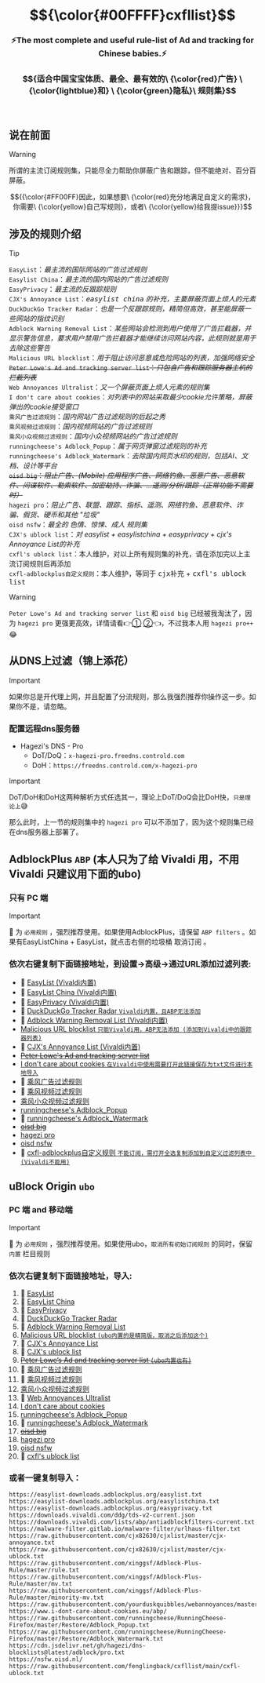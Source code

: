 # $${\color{#00FFFF}cxfllist}$$

<h3 align="center">⚡️The most complete and useful rule-list of Ad and tracking for Chinese babies.⚡️</h3>

### $${适合中国宝宝体质、最全、最有效的\ {\color{red}广告} \ {\color{lightblue}和} \ {\color{green}隐私}\ 规则集}$$

<br>




## 说在前面
> [!WARNING]  
> 所谓的主流订阅规则集，只能尽全力帮助你屏蔽广告和跟踪，但不能绝对、百分百屏蔽。

$${{\color{#FF00FF}因此，如果想要\ {\color{red}充分地满足自定义的需求}，你需要\ {\color{yellow}自己写规则}，或者\ {\color{yellow}给我提issue}}}$$





## 涉及的规则介绍
> [!TIP]  
> `EasyList`：<i>最主流的国际网站的广告过滤规则</i>  
> `Easylist China`：<i>最主流的国内网站的广告过滤规则</i>  
> `EasyPrivacy`：<i>最主流的反跟踪规则</i>  
> `CJX's Annoyance List`：<i><kbd>easylist china</kbd> 的补充，主要屏蔽页面上烦人的元素</i>  
> `DuckDuckGo Tracker Radar`：<i>也是一个反跟踪规则，精简但高效，甚至能屏蔽一些网站的指纹识别</i>  
> `Adblock Warning Removal List`：<i>某些网站会检测到用户使用了广告拦截器，并显示警告信息，要求用户禁用广告拦截器才能继续访问网站内容，此规则就是用于去除这些警告</i>  
> `Malicious URL blocklist`：<i>用于阻止访问恶意或危险网站的列表，加强网络安全</i>  
> ~~`Peter Lowe's Ad and tracking server list`：<i>只包含广告和跟踪服务器主机的拦截列表</i>~~  
> `Web Annoyances Ultralist`：<i>又一个屏蔽页面上烦人元素的规则集</i>  
> `I don't care about cookies`：<i>对列表中的网站采取最少cookie允许策略，屏蔽弹出的cookie接受窗口</i>  
> `乘风广告过滤规则`：<i>国内网站广告过滤规则的后起之秀</i>  
> `乘风视频过滤规则`：<i>国内视频网站的广告过滤规则</i>  
> `乘风小众视频过滤规则`：<i>国内小众视频网站的广告过滤规则</i>  
> `runningcheese's Adblock_Popup`：<i>属于网页弹窗过滤规则的补充</i>  
> `runningcheese's Adblock_Watermark`：<i>去除国内网页水印的规则，包括AI、文档、设计等平台</i>  
> ~~`oisd big`：<i>阻止广告、(Mobile) 应用程序广告、网络钓鱼、恶意广告、恶意软件、间谍软件、勒索软件、加密劫持、诈骗、...遥测/分析/跟踪（正常功能不需要时）</i>~~  
> `hagezi pro`：<i>阻止广告、联盟、跟踪、指标、遥测、网络钓鱼、恶意软件、诈骗、假货、硬币和其他 "垃圾"</i>  
> `oisd nsfw`：<i>最全的 <kbd>色情、惊悚、成人</kbd> 规则集</i>  
> `CJX's ublock list`：<i>对 easylist + easylistchina + easyprivacy + cjx's Annoyance List的补充</i>  
> `cxfl's ublock list`：本人维护，对以上所有规则集的补充，请在添加完以上主流订阅规则后再添加  
> `cxfl-adblockplus自定义规则`：本人维护，等同于 <kbd>cjx补充</kbd> + <kbd>cxfl's ublock list</kbd>

> [!WARNING]  
> `Peter Lowe's Ad and tracking server list` 和 `oisd big` 已经被我淘汰了，因为 `hagezi pro` 更强更高效，详情请看👉[①](https://github.com/hagezi/dns-blocklists/issues/2346#:~:text=There%20is%20also%20Peter%20Lowe%27s%20Ad%20and%20tracking%20list%20if%20someone%20really%20only%20wants%20to%20block%20ads%20and%20tracking.) [②](https://www.reddit.com/r/nextdns/comments/192mdeh/why_should_i_use_hagezi_in_place_of_oisd/)👈，不过我本人用 `hagezi pro++` :joy:




## 从DNS上过滤（锦上添花）

> [!IMPORTANT]  
> 如果你总是开代理上网，并且配置了分流规则，那么我强烈推荐你操作这一步。如果你不是，请忽略。

### 配置远程dns服务器  
* Hagezi's DNS - Pro
    * DoT/DoQ：`x-hagezi-pro.freedns.controld.com`
    * DoH：`https://freedns.controld.com/x-hagezi-pro`
> [!IMPORTANT]  
> DoT/DoH和DoH这两种解析方式任选其一，理论上DoT/DoQ会比DoH快，`只是理论上`:sweat_smile:  
>
> 那么此时，上一节的规则集中的 `hagezi pro` 可以不添加了，因为这个规则集已经在dns服务器上部署了。



## AdblockPlus `ABP` (本人只为了给 Vivaldi 用，不用 Vivaldi 只建议用下面的ubo)

### 只有 PC 端


> [!IMPORTANT]  
> :star2: 为 `必用规则` ，强烈推荐使用。如果使用AdblockPlus，请保留 `ABP filters` 。如果有EasyListChina + EasyList，就点击右侧的垃圾桶 <kbd>取消订阅</kbd> 。


### 依次右键复制下面链接地址，到设置->高级->通过URL添加过滤列表:

* :star2: [EasyList (Vivaldi内置) ](https://easylist-downloads.adblockplus.org/easylist.txt)
* :star2: [EasyList China (Vivaldi内置) ](https://easylist-downloads.adblockplus.org/easylistchina.txt)
* :star2: [EasyPrivacy (Vivaldi内置) ](https://easylist-downloads.adblockplus.org/easyprivacy.txt)
* :star2: [DuckDuckGo Tracker Radar `Vivaldi内置，且ABP无法添加` ](https://downloads.vivaldi.com/ddg/tds-v2-current.json)
* :star2: [Adblock Warning Removal List (Vivaldi内置)](https://downloads.vivaldi.com/lists/abp/antiadblockfilters-current.txt)
* [Malicious URL blocklist `只能Vivaldi用，ABP无法添加 (添加到Vivaldi中的跟踪器列表)`](https://malware-filter.gitlab.io/malware-filter/urlhaus-filter-vivaldi.txt)
* :star2: [CJX's Annoyance List (Vivaldi内置) ](https://raw.githubusercontent.com/cjx82630/cjxlist/master/cjx-annoyance.txt)
* ~~[Peter Lowe's Ad and tracking server list](https://pgl.yoyo.org/adservers/serverlist.php?hostformat=adblockplus&showintro=1&mimetype=plaintext)~~
* [I don't care about cookies `在Vivaldi中使用需要打开此链接保存为txt文件进行本地导入`](https://www.i-dont-care-about-cookies.eu/abp/)
* :star2: [乘风广告过滤规则](https://raw.githubusercontent.com/xinggsf/Adblock-Plus-Rule/master/rule.txt)
* :star2: [乘风视频过滤规则](https://raw.githubusercontent.com/xinggsf/Adblock-Plus-Rule/master/mv.txt)
* [乘风小众视频过滤规则](https://raw.githubusercontent.com/xinggsf/Adblock-Plus-Rule/master/minority-mv.txt)
* [runningcheese's Adblock_Popup](https://raw.githubusercontent.com/runningcheese/RunningCheese-Firefox/master/Restore/Adblock_Popup.txt)
* :star2: [runningcheese's Adblock_Watermark](https://raw.githubusercontent.com/runningcheese/RunningCheese-Firefox/master/Restore/Adblock_Watermark.txt)
* ~~[oisd big](https://big.oisd.nl/)~~
* [hagezi pro](https://cdn.jsdelivr.net/gh/hagezi/dns-blocklists@latest/adblock/pro.txt)
* [oisd nsfw](https://nsfw.oisd.nl/)
* :star2: [cxfl-adblockplus自定义规则  `不能订阅，需打开全选复制添加到自定义过滤列表中 (Vivaldi不能用)`](https://raw.githubusercontent.com/fenglingback/cxfllist/main/cxfl-adblockplus.txt)





## uBlock Origin `ubo`

### PC 端 and 移动端


> [!IMPORTANT]  
> :star2: 为 `必用规则` ，强烈推荐使用。如果使用ubo，`取消所有初始订阅规则` 的同时，保留 `内置` 栏目规则


### 依次右键复制下面链接地址，导入:

1. :star2: [EasyList](https://easylist-downloads.adblockplus.org/easylist.txt)
2. :star2: [EasyList China](https://easylist-downloads.adblockplus.org/easylistchina.txt)
3. :star2: [EasyPrivacy](https://easylist-downloads.adblockplus.org/easyprivacy.txt)
4. :star2: [DuckDuckGo Tracker Radar](https://downloads.vivaldi.com/ddg/tds-v2-current.json)
5. :star2: [Adblock Warning Removal List](https://downloads.vivaldi.com/lists/abp/antiadblockfilters-current.txt)
6. [Malicious URL blocklist `(ubo内置的是精简版，取消之后添加这个)`](https://malware-filter.gitlab.io/malware-filter/urlhaus-filter.txt)
7. :star2: [CJX's Annoyance List](https://raw.githubusercontent.com/cjx82630/cjxlist/master/cjx-annoyance.txt)
8. :star2: [CJX's ublock list](https://raw.githubusercontent.com/cjx82630/cjxlist/master/cjx-ublock.txt)
9. ~~[Peter Lowe’s Ad and tracking server list `(ubo内置也有)`](https://pgl.yoyo.org/adservers/serverlist.php?showintro=1&mimetype=plaintext)~~
10. :star2: [乘风广告过滤规则](https://raw.githubusercontent.com/xinggsf/Adblock-Plus-Rule/master/rule.txt)
11. :star2: [乘风视频过滤规则](https://raw.githubusercontent.com/xinggsf/Adblock-Plus-Rule/master/mv.txt)
12. [乘风小众视频过滤规则](https://raw.githubusercontent.com/xinggsf/Adblock-Plus-Rule/master/minority-mv.txt)
13. :star2: [Web Annoyances Ultralist](https://raw.githubusercontent.com/yourduskquibbles/webannoyances/master/ultralist.txt)
14. [I don't care about cookies](https://www.i-dont-care-about-cookies.eu/abp/)
15. [runningcheese's Adblock_Popup](https://raw.githubusercontent.com/runningcheese/RunningCheese-Firefox/master/Restore/Adblock_Popup.txt)
16. :star2: [runningcheese's Adblock_Watermark](https://raw.githubusercontent.com/runningcheese/RunningCheese-Firefox/master/Restore/Adblock_Watermark.txt)
17. ~~[oisd big](https://big.oisd.nl/)~~
18. [hagezi pro](https://cdn.jsdelivr.net/gh/hagezi/dns-blocklists@latest/adblock/pro.txt)
19. [oisd nsfw](https://nsfw.oisd.nl/)
20. :star2: [cxfl's ublock list](https://raw.githubusercontent.com/fenglingback/cxfllist/main/cxfl-ublock.txt)


### 或者一键复制导入：

```
https://easylist-downloads.adblockplus.org/easylist.txt
https://easylist-downloads.adblockplus.org/easylistchina.txt
https://easylist-downloads.adblockplus.org/easyprivacy.txt
https://downloads.vivaldi.com/ddg/tds-v2-current.json
https://downloads.vivaldi.com/lists/abp/antiadblockfilters-current.txt
https://malware-filter.gitlab.io/malware-filter/urlhaus-filter.txt
https://raw.githubusercontent.com/cjx82630/cjxlist/master/cjx-annoyance.txt
https://raw.githubusercontent.com/cjx82630/cjxlist/master/cjx-ublock.txt
https://raw.githubusercontent.com/xinggsf/Adblock-Plus-Rule/master/rule.txt
https://raw.githubusercontent.com/xinggsf/Adblock-Plus-Rule/master/mv.txt
https://raw.githubusercontent.com/xinggsf/Adblock-Plus-Rule/master/minority-mv.txt
https://raw.githubusercontent.com/yourduskquibbles/webannoyances/master/ultralist.txt
https://www.i-dont-care-about-cookies.eu/abp/
https://raw.githubusercontent.com/runningcheese/RunningCheese-Firefox/master/Restore/Adblock_Popup.txt
https://raw.githubusercontent.com/runningcheese/RunningCheese-Firefox/master/Restore/Adblock_Watermark.txt
https://cdn.jsdelivr.net/gh/hagezi/dns-blocklists@latest/adblock/pro.txt
https://nsfw.oisd.nl/
https://raw.githubusercontent.com/fenglingback/cxfllist/main/cxfl-ublock.txt
```
